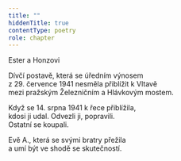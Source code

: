 ```yaml
---
title: ""
hiddenTitle: true
contentType: poetry
role: chapter
---
```


Ester a Honzovi

Dívčí postavě, která se úředním výnosem  
z 29. července 1941 nesměla přiblížit k Vltavě  
mezi pražským Železničním a Hlávkovým mostem.

Když se 14. srpna 1941 k řece přiblížila,  
kdosi ji udal. Odvezli ji, popravili.  
Ostatní se koupali.

Evě A., která se svými bratry přežila  
a umí být ve shodě se skutečností.
